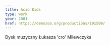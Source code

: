 ```yaml
---
title: Acid Kids
type: work
year: 2001
href: https://demozoo.org/productions/191509/
---
```


Dysk muzyczny Łukasza 'cro' Milewczyka